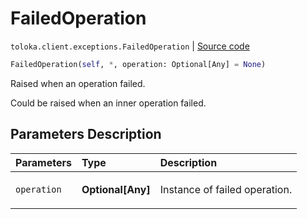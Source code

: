 # FailedOperation
`toloka.client.exceptions.FailedOperation` | [Source code](https://github.com/Toloka/toloka-kit/blob/v0.1.25/src/client/exceptions.py#L38)

```python
FailedOperation(self, *, operation: Optional[Any] = None)
```

Raised when an operation failed.


Could be raised when an inner operation failed.

## Parameters Description

| Parameters | Type | Description |
| :----------| :----| :-----------|
`operation`|**Optional\[Any\]**|<p>Instance of failed operation.</p>
